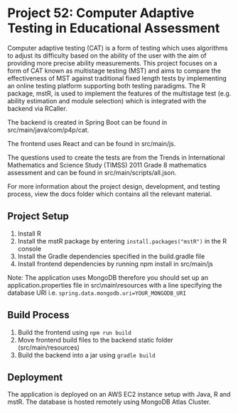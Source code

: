 # Project 52: Computer Adaptive Testing in Educational Assessment

Computer adaptive testing (CAT) is a form of testing which uses algorithms to adjust its difficulty based on the ability of the user with the aim of providing more precise ability measurements. This project focuses on a form of CAT known as multistage testing (MST) and aims to compare the effectiveness of MST against traditional fixed length tests by implementing an online testing platform supporting both testing paradigms. The R package, mstR, is used to implement the features of the multistage test (e.g. ability estimation and module selection) which is integrated with the backend via RCaller.

The backend is created in Spring Boot can be found in src/main/java/com/p4p/cat. 

The frontend uses React and can be found in src/main/js.

The questions used to create the tests are from the Trends in International Mathematics and Science Study (TIMSS) 2011 Grade 8 mathematics assessment and can be found in src/main/scripts/all.json.

For more information about the project design, development, and testing process, view the docs folder which contains all the relevant material.

## Project Setup
1. Install R
2. Install the mstR package by entering ```install.packages("mstR")``` in the R console
3. Install the Gradle dependencies specified in the build.gradle file
4. Install frontend dependencies by running npm install in src/main/js

Note: The application uses MongoDB therefore you should set up an application.properties file in src\main\resources with a line specifying the database URI i.e. ```spring.data.mongodb.uri=YOUR_MONGODB_URI```

## Build Process
1. Build the frontend using ```npm run build```
2. Move frontend build files to the backend static folder (src/main/resources)
3. Build the backend into a jar using ```gradle build```

## Deployment
The application is deployed on an AWS EC2 instance setup with Java, R and mstR. The database is hosted remotely using MongoDB Atlas Cluster.
